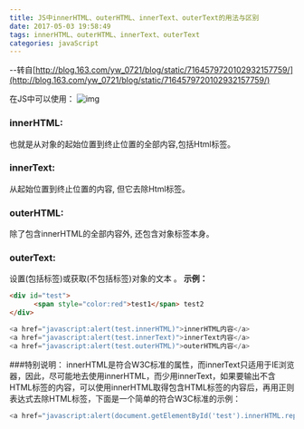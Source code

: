 ```yaml
---
title: JS中innerHTML、outerHTML、innerText、outerText的用法与区别
date: 2017-05-03 19:58:49
tags: innerHTML、outerHTML、innerText、outerText
categories: javaScript
---
```

--转自[http://blog.163.com/yw_0721/blog/static/7164579720102932157759/](http://blog.163.com/yw_0721/blog/static/7164579720102932157759/)

在JS中可以使用：
![img](http://img.ph.126.net/w-wNA1rVd-dnL69Mi1cHcA==/3255258105659357017.jpg?_=2768532)
### innerHTML:
也就是从对象的起始位置到终止位置的全部内容,包括Html标签。
### innerText:
从起始位置到终止位置的内容, 但它去除Html标签。
### outerHTML:
除了包含innerHTML的全部内容外, 还包含对象标签本身。
### outerText:
设置(包括标签)或获取(不包括标签)对象的文本 。
**示例：**
```html
<div id="test">
      <span style="color:red">test1</span> test2
</div>
```
```javascript
<a href="javascript:alert(test.innerHTML)">innerHTML内容</a>
<a href="javascript:alert(test.innerText)">innerText内容</a>
<a href="javascript:alert(test.outerHTML)">outerHTML内容</a>
```
###特别说明：
innerHTML是符合W3C标准的属性，而innerText只适用于IE浏览器，因此，尽可能地去使用innerHTML，而少用innerText，如果要输出不含HTML标签的内容，可以使用innerHTML取得包含HTML标签的内容后，再用正则表达式去除HTML标签，下面是一个简单的符合W3C标准的示例：
```javascript
<a href="javascript:alert(document.getElementById('test').innerHTML.replace(/<.+?>/gim,''))">无HTML,符合W3C标准</a>
```
